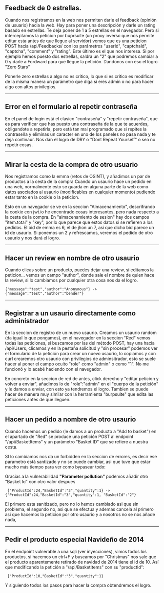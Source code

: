 
## Feedback de 0 estrellas.

Cuando nos registramos en la web nos permiten darle el feedback (opinión de usuario) hacia la web. Hay para poner una descripción y darle un rating basado en estrellas.
Te deja poner de 1 a 5 estrellas en el navegador. Pero si interceptamos la peticion por buprsuite (un proxy inverso que nos permite editar esta antes de que llegue 
al servidor) vemos que es una peticion POST hacia /api/Feedbacks/ con los parámetros "userId", "captchaId", "captcha", "comment" y "rating". Este último es el que nos
interesa. Si por ejemplo hemos puesto dos estrellas, saldra un "2" que podremos cambiar a 0 y darle a Fordward para que llegue la petición. Dandonos con eso el logro
"Zero Stars"

Ponerle zero estrellas a algo no es crítico, lo que si es crítico es modificar de la misma manera un parámetro que diga si eres admin o no para hacer algo con
altos privilegios.

----------------------------------------------------------------------------------

## Error en el formulario al repetir contraseña

En el panel de login está el clasico "contraseña" y "repetir contraseña", que es para verificar que has puesto una contraseña de la que te acuerdes, obligandote a 
repetirla, pero está tan mal programado que si repites la contraseña y eliminas un caracter en uno de los paneles no pasa nada y te deja continaur.
Nos dan el logro de DRY o "Dont Repeat Yourself" o sea no repetir cosas.

----------------------------------------------------------------------------------

## Mirar la cesta de la compra de otro usuario

Nos registramos como la emma (retos de OSINT), y añadimos un par de productos a la cesta de la compra
Cuando un usaurio hace un pedido en una web, normalmente esto se guarda en alguna parte de la web como datos asociados al usaurio (modificables
en cualquier momento) pudiendo estar tanto en la cookie o la peticion.

Esto en un navegador se ve en la seccion "Almacenamiento", descrifrando la cookie con jwt.io he encontrado cosas interesantes, pero nada 
respecto a la cesta de la compra.
En "almacenamiento de sesion" hay dos campos "item.total" y "key", por lo que parece que estos datos si se refieren a los pedidos.
El bid de emma es 6, el de jhon un 7, asi que dicho bid parece un id de usaurio. Si ponemos un 2 y refrescamos, veremos el pedido de otro
usaurio y nos dará el logro.

----------------------------------------------------------------------------------

## Hacer un review en nombre de otro usaurio

Cuando clicas sobre un producto, puedes dejar una review, si editamos la peticion... vemos un campo "author", donde sale el nombre de quien hace la 
review, si lo cambiamos por cualquier otra cosa nos da el logro.
```
{"message":"test","author":"Anonymous"} -> {"message":"test","author":"bender"} 
```
----------------------------------------------------------------------------------

## Registrar a un usaurio directamente como administrador

En la seccion de registro de un nuevo usaurio. Creamos un usaurio random (da igual lo que pongamos), en el navegador en la seccion "Red" vemos todas las peticiones,
si buscamos por las del método POST, hay una hacia /api/Users, clicamos y en la pestaña solicitud y "sin procesar" podemos ver el formulario de la petición para
crear un nuevo usaurio, lo copiamos y con curl crearemos otro usaurio con privilegios de adminsitrador, esto se suele hacer al poner el campo oculto "role"
como "admin" o como "1". No me funcionó y lo acabé haciendo con el navegador. 

En concreto en la seccion de red de antes, click derecho y "editar peticion y volver a enviar", añadimos lo de "role":"admin" en el "cuerpo de la petición" y 
le damos a enviar, con esto ya tendremos el logro. Tambien se puede hacer de manera muy similar con la herramienta "burpsuite" que edita las peticiones antes de
que lleguen.

----------------------------------------------------------------------------------

## Hacer un pedido a nombre de otro usaurio

Cuando hacemos un pedido (le damos a un producto a "Add to basket") en el apartado de "Red" se produce una petición POST al endpoint 
"/api/BasketItems" y un parámetro "Basket ID" que se refiere a nuestra cesta. 

SI lo cambiamos nos da un forbidden en la seccion de errores, es decir ese parametro está santizado y no se puede cambiar, asi que tuve que estar mucho
más tiempo para ver como bypasear todo:

Gracias a la vulnerabilidad **"Parameter pollution"** podemos añadir otro "Basket Id" con otro valor despues
```
 {"ProductId":24,"BasketId":"3","quantity":1} -> {"ProductId":24,"BasketId":"3","quantity":1, "BasketId":"2"} 
```
El primero esta sanitizado, pero no lo hemos cambiado asi que sin problema, el segundo no, asi que se efectua y ademas cancela al primero
asi que hacemos la peticion por otro usaurio y a nosotros no se nos añade nada,

----------------------------------------------------------------------------------

## Pedir el producto especial Navideño de 2014

En el endpoint vulnerable a una sqli (ver inyecciones), vimos todos los productos, si hacemos un ctrl+F y buscamos por "Christmas" nos sale que el 
producto aparentemente retirado de navidad de 2014 tiene el id de 10. Así que modificando la petición a "/api/BasketItems" con su "productId":
```
 {"ProductId":10,"BasketId":"3","quantity":1} 
```
Y siguiendo todos los pasos para hacer la compra obtendremos el logro.


















